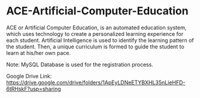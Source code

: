 # ACE-Artificial-Computer-Education
ACE or Artificial Computer Education, is an automated education system, which uses technology to create a personalized learning experience for each student. 
Artificial Intelligence is used to identify the learning pattern of the student. Then, a unique curriculum is formed to guide the student to learn at his/her own pace.

Note: MySQL Database is used for the registration process.

Google Drive Link: https://drive.google.com/drive/folders/1ApEyLDNeETYBXHL35nLieHFD-6tRHskF?usp=sharing
